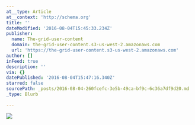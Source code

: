```yaml
---
at__type: Article
at__context: 'http://schema.org'
title: ''
dateModified: '2016-08-04T15:45:33.234Z'
publisher:
  name: The-grid-user-content
  domain: the-grid-user-content.s3-us-west-2.amazonaws.com
  url: 'https://the-grid-user-content.s3-us-west-2.amazonaws.com'
author: []
inFeed: true
description: ''
via: {}
datePublished: '2016-08-04T15:47:16.340Z'
starred: false
sourcePath: _posts/2016-08-04-260fcefc-3e5b-49ca-bf9c-6c36a7df9d20.md
_type: Blurb

---
```

![](https://the-grid-user-content.s3-us-west-2.amazonaws.com/7a1daceb-98eb-42dc-8c78-21da84146d7e.jpg)